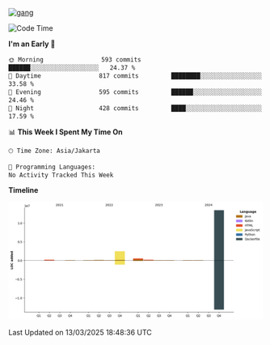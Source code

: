 <!-- [<img src='https://dev.karakun.com/assets/posts/2018-09-16-jc-java-article/3duke_suspects.jpg' alt='java'>](https://github.com/yeahbutstill) -->
[<img src='https://asset-2.tstatic.net/tribunnewswiki/foto/bank/images/Mozart.jpg' alt='gang'>](https://github.com/yeahbutstill)

<!--START_SECTION:waka-->
![Code Time](http://img.shields.io/badge/Code%20Time-3%2C182%20hrs%2033%20mins-blue)

**I'm an Early 🐤** 

```text
🌞 Morning                593 commits         ██████░░░░░░░░░░░░░░░░░░░   24.37 % 
🌆 Daytime                817 commits         ████████░░░░░░░░░░░░░░░░░   33.58 % 
🌃 Evening                595 commits         ██████░░░░░░░░░░░░░░░░░░░   24.46 % 
🌙 Night                  428 commits         ████░░░░░░░░░░░░░░░░░░░░░   17.59 % 
```


📊 **This Week I Spent My Time On** 

```text
🕑︎ Time Zone: Asia/Jakarta

💬 Programming Languages: 
No Activity Tracked This Week
```

**Timeline**

![Lines of Code chart](https://raw.githubusercontent.com/yeahbutstill/yeahbutstill/main/assets/bar_graph.png)


 Last Updated on 13/03/2025 18:48:36 UTC
<!--END_SECTION:waka-->
